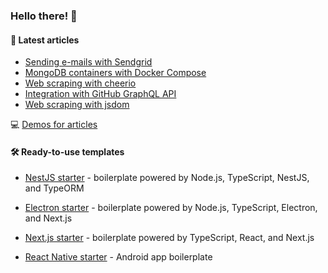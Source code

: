 ### Hello there! 👋

#### :memo: Latest articles
<!-- BLOG-POST-LIST:START -->
- [Sending e-mails with Sendgrid](https://sevic.dev/notes/emails-sendgrid/)
- [MongoDB containers with Docker Compose](https://sevic.dev/notes/mongodb-docker-compose/)
- [Web scraping with cheerio](https://sevic.dev/notes/scraping-cheerio/)
- [Integration with GitHub GraphQL API](https://sevic.dev/notes/github-graphql-api-nodejs/)
- [Web scraping with jsdom](https://sevic.dev/notes/scraping-jsdom/)
<!-- BLOG-POST-LIST:END -->

:computer: [Demos for articles](https://sevic.dev/demos)

#### 🛠️ Ready-to-use templates
- [NestJS starter](https://sevic.dev/nestjs-starter?ref=github) - boilerplate powered by Node.js, TypeScript, NestJS, and TypeORM

- [Electron starter](https://sevic.dev/electron-starter?ref=github) - boilerplate powered by Node.js, TypeScript, Electron, and Next.js

- [Next.js starter](https://sevic.dev/nextjs-starter?ref=github) - boilerplate powered by TypeScript, React, and Next.js

- [React Native starter](https://sevic.dev/react-native-starter?ref=github) - Android app boilerplate
